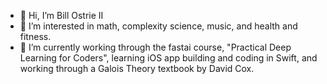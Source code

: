 - 👋 Hi, I’m Bill Ostrie II
- 👀 I’m interested in math, complexity science, music, and health and fitness.
- 🌱 I’m currently working through the fastai course, "Practical Deep Learning for Coders", learning iOS app building and coding in Swift, and working through a Galois Theory textbook by David Cox.


<!---
wostrie2/wostrie2 is a ✨ special ✨ repository because its `README.md` (this file) appears on your GitHub profile.
You can click the Preview link to take a look at your changes.
--->
